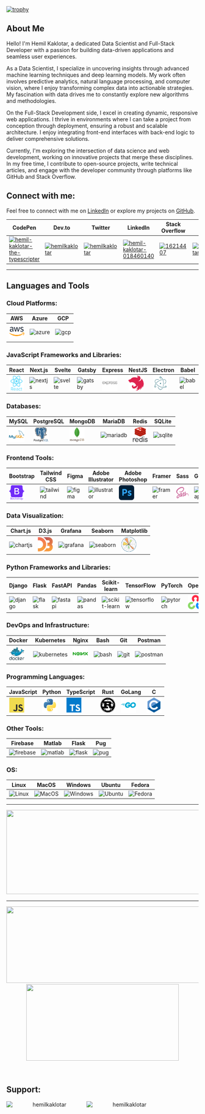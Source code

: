 [![trophy](https://github-profile-trophy.vercel.app/?username=hemilkaklotar&title=Stars,Followers,Commits,Repositories,MultipleLang,PullRequest&theme=gruvbox)](https://github.com/ryo-ma/github-profile-trophy)

## About Me

Hello! I'm Hemil Kaklotar, a dedicated Data Scientist and Full-Stack Developer with a passion for building data-driven applications and seamless user experiences. 

As a Data Scientist, I specialize in uncovering insights through advanced machine learning techniques and deep learning models. My work often involves predictive analytics, natural language processing, and computer vision, where I enjoy transforming complex data into actionable strategies. My fascination with data drives me to constantly explore new algorithms and methodologies.

On the Full-Stack Development side, I excel in creating dynamic, responsive web applications. I thrive in environments where I can take a project from conception through deployment, ensuring a robust and scalable architecture. I enjoy integrating front-end interfaces with back-end logic to deliver comprehensive solutions.

Currently, I'm exploring the intersection of data science and web development, working on innovative projects that merge these disciplines. In my free time, I contribute to open-source projects, write technical articles, and engage with the developer community through platforms like GitHub and Stack Overflow.

## Connect with me:

Feel free to connect with me on [LinkedIn](https://linkedin.com/in/hemil-kaklotar-018460140) or explore my projects on [GitHub](https://github.com/hemilkaklotar).

| CodePen | Dev.to | Twitter | LinkedIn | Stack Overflow | Medium | HackerRank | LeetCode |
|---------|--------|---------|----------|----------------|--------|------------|----------|
| [<img src="https://raw.githubusercontent.com/rahuldkjain/github-profile-readme-generator/master/src/images/icons/Social/codepen.svg" alt="hemil-kaklotar-the-typescripter" height="30" width="40" />](https://codepen.io/hemil-kaklotar-the-typescripter) | [<img src="https://raw.githubusercontent.com/rahuldkjain/github-profile-readme-generator/master/src/images/icons/Social/devto.svg" alt="hemilkaklotar" height="30" width="40" />](https://dev.to/hemilkaklotar) | [<img src="https://raw.githubusercontent.com/rahuldkjain/github-profile-readme-generator/master/src/images/icons/Social/twitter.svg" alt="hemilkaklotar" height="30" width="40" />](https://twitter.com/hemilkaklotar) | [<img src="https://raw.githubusercontent.com/rahuldkjain/github-profile-readme-generator/master/src/images/icons/Social/linked-in-alt.svg" alt="hemil-kaklotar-018460140" height="30" width="40" />](https://linkedin.com/in/hemil-kaklotar-018460140) | [<img src="https://raw.githubusercontent.com/rahuldkjain/github-profile-readme-generator/master/src/images/icons/Social/stack-overflow.svg" alt="16214407" height="30" width="40" />](https://stackoverflow.com/users/16214407) | [<img src="https://raw.githubusercontent.com/rahuldkjain/github-profile-readme-generator/master/src/images/icons/Social/medium.svg" alt="@hemilkaklotar" height="30" width="40" />](https://medium.com/@hemilkaklotar) | [<img src="https://raw.githubusercontent.com/rahuldkjain/github-profile-readme-generator/master/src/images/icons/Social/hackerrank.svg" alt="hemilkaklotar" height="30" width="40" />](https://www.hackerrank.com/hemilkaklotar) | [<img src="https://raw.githubusercontent.com/rahuldkjain/github-profile-readme-generator/master/src/images/icons/Social/leet-code.svg" alt="hemil_kaklotar" height="30" width="40" />](https://www.leetcode.com/hemil_kaklotar) |



---

## Languages and Tools
<div>

### Cloud Platforms:
| AWS | Azure | GCP |
|-----|-------|-----|
| <img src="https://raw.githubusercontent.com/devicons/devicon/master/icons/amazonwebservices/amazonwebservices-original-wordmark.svg" alt="aws" width="40" height="40"/> | <img src="https://www.vectorlogo.zone/logos/microsoft_azure/microsoft_azure-icon.svg" alt="azure" width="40" height="40"/> | <img src="https://www.vectorlogo.zone/logos/google_cloud/google_cloud-icon.svg" alt="gcp" width="40" height="40"/> |

### JavaScript Frameworks and Libraries:
| React | Next.js | Svelte | Gatsby | Express | NestJS | Electron | Babel |
|-------|---------|--------|--------|---------|--------|----------|-------|
| <img src="https://raw.githubusercontent.com/devicons/devicon/master/icons/react/react-original-wordmark.svg" alt="react" width="40" height="40"/> | <img src="https://cdn.worldvectorlogo.com/logos/nextjs-2.svg" alt="nextjs" width="40" height="40"/> | <img src="https://upload.wikimedia.org/wikipedia/commons/1/1b/Svelte_Logo.svg" alt="svelte" width="40" height="40"/> | <img src="https://www.vectorlogo.zone/logos/gatsbyjs/gatsbyjs-icon.svg" alt="gatsby" width="40" height="40"/> | <img src="https://raw.githubusercontent.com/devicons/devicon/master/icons/express/express-original-wordmark.svg" alt="express" width="40" height="40"/> | <img src="https://raw.githubusercontent.com/devicons/devicon/master/icons/nestjs/nestjs-original.svg" alt="nestjs" width="40" height="40"/> | <img src="https://raw.githubusercontent.com/devicons/devicon/master/icons/electron/electron-original.svg" alt="electron" width="40" height="40"/> | <img src="https://www.vectorlogo.zone/logos/babeljs/babeljs-icon.svg" alt="babel" width="40" height="40"/> |

### Databases:
| MySQL | PostgreSQL | MongoDB | MariaDB | Redis | SQLite |
|-------|------------|---------|---------|-------|--------|
| <img src="https://raw.githubusercontent.com/devicons/devicon/master/icons/mysql/mysql-original-wordmark.svg" alt="mysql" width="40" height="40"/> | <img src="https://raw.githubusercontent.com/devicons/devicon/master/icons/postgresql/postgresql-original-wordmark.svg" alt="postgresql" width="40" height="40"/> | <img src="https://raw.githubusercontent.com/devicons/devicon/master/icons/mongodb/mongodb-original-wordmark.svg" alt="mongodb" width="40" height="40"/> | <img src="https://www.vectorlogo.zone/logos/mariadb/mariadb-icon.svg" alt="mariadb" width="40" height="40"/> | <img src="https://raw.githubusercontent.com/devicons/devicon/master/icons/redis/redis-original-wordmark.svg" alt="redis" width="40" height="40"/> | <img src="https://www.vectorlogo.zone/logos/sqlite/sqlite-icon.svg" alt="sqlite" width="40" height="40"/> |

### Frontend Tools:
| Bootstrap | Tailwind CSS | Figma | Adobe Illustrator | Adobe Photoshop | Framer | Sass | GSAP |
|-----------|--------------|-------|-------------------|-----------------|--------|------|------|
| <img src="https://raw.githubusercontent.com/devicons/devicon/master/icons/bootstrap/bootstrap-plain-wordmark.svg" alt="bootstrap" width="40" height="40"/> | <img src="https://www.vectorlogo.zone/logos/tailwindcss/tailwindcss-icon.svg" alt="tailwind" width="40" height="40"/> | <img src="https://www.vectorlogo.zone/logos/figma/figma-icon.svg" alt="figma" width="40" height="40"/> | <img src="https://www.vectorlogo.zone/logos/adobe_illustrator/adobe_illustrator-icon.svg" alt="illustrator" width="40" height="40"/> | <img src="https://raw.githubusercontent.com/devicons/devicon/master/icons/photoshop/photoshop-original.svg" alt="photoshop" width="40" height="40"/> | <img src="https://www.vectorlogo.zone/logos/framer/framer-icon.svg" alt="framer" width="40" height="40"/> | <img src="https://raw.githubusercontent.com/devicons/devicon/master/icons/sass/sass-original.svg" alt="sass" width="40" height="40"/> | <img src="https://cdn.worldvectorlogo.com/logos/gsap-greensock.svg" alt="gsap" width="40" height="40"/> |

### Data Visualization:
| Chart.js | D3.js | Grafana | Seaborn | Matplotlib |
|----------|-------|---------|---------|------------|
| <img src="https://www.chartjs.org/media/logo-title.svg" alt="chartjs" width="40" height="40"/> | <img src="https://raw.githubusercontent.com/devicons/devicon/master/icons/d3js/d3js-original.svg" alt="d3js" width="40" height="40"/> | <img src="https://www.vectorlogo.zone/logos/grafana/grafana-icon.svg" alt="grafana" width="40" height="40"/> | <img src="https://seaborn.pydata.org/_images/logo-mark-lightbg.svg" alt="seaborn" width="40" height="40"/> | <img src="https://github.com/devicons/devicon/raw/master/icons/matplotlib/matplotlib-original.svg" alt="matplotlib" width="40" height="40"/> |

### Python Frameworks and Libraries:
| Django | Flask | FastAPI | Pandas | Scikit-learn | TensorFlow | PyTorch | OpenCV |
|--------|-------|---------|--------|--------------|------------|---------|--------|
| <img src="https://cdn.worldvectorlogo.com/logos/django.svg" alt="django" width="40" height="40"/> | <img src="https://www.vectorlogo.zone/logos/pocoo_flask/pocoo_flask-icon.svg" alt="flask" width="40" height="40"/> | <img src="https://cdn.jsdelivr.net/gh/devicons/devicon@latest/icons/fastapi/fastapi-original.svg" alt="fastapi" width="40" height="40"/> | <img src="https://cdn.jsdelivr.net/gh/devicons/devicon@latest/icons/pandas/pandas-original.svg" alt="pandas" width="40" height="40"/> | <img src="https://upload.wikimedia.org/wikipedia/commons/0/05/Scikit_learn_logo_small.svg" alt="scikit-learn" width="40" height="40"/> | <img src="https://www.vectorlogo.zone/logos/tensorflow/tensorflow-icon.svg" alt="tensorflow" width="40" height="40"/> | <img src="https://www.vectorlogo.zone/logos/pytorch/pytorch-icon.svg" alt="pytorch" width="40" height="40"/> | <img src="https://github.com/devicons/devicon/raw/master/icons/opencv/opencv-original.svg" alt="opencv" width="40" height="40"/> |

### DevOps and Infrastructure:
| Docker | Kubernetes | Nginx | Bash | Git | Postman |
|--------|------------|-------|------|-----|---------|
| <img src="https://raw.githubusercontent.com/devicons/devicon/master/icons/docker/docker-original-wordmark.svg" alt="docker" width="40" height="40"/> | <img src="https://www.vectorlogo.zone/logos/kubernetes/kubernetes-icon.svg" alt="kubernetes" width="40" height="40"/> | <img src="https://raw.githubusercontent.com/devicons/devicon/master/icons/nginx/nginx-original.svg" alt="nginx" width="40" height="40"/> | <img src="https://www.vectorlogo.zone/logos/gnu_bash/gnu_bash-icon.svg" alt="bash" width="40" height="40"/> | <img src="https://www.vectorlogo.zone/logos/git-scm/git-scm-icon.svg" alt="git" width="40" height="40"/> | <img src="https://www.vectorlogo.zone/logos/getpostman/getpostman-icon.svg" alt="postman" width="40" height="40"/> |

### Programming Languages:
| JavaScript | Python | TypeScript | Rust | GoLang | C |
|------------|--------|------------|------|--------|---|
| <img src="https://raw.githubusercontent.com/devicons/devicon/master/icons/javascript/javascript-original.svg" alt="javascript" width="40" height="40"/> | <img src="https://raw.githubusercontent.com/devicons/devicon/master/icons/python/python-original.svg" alt="python" width="40" height="40"/> | <img src="https://raw.githubusercontent.com/devicons/devicon/master/icons/typescript/typescript-original.svg" alt="typescript" width="40" height="40"/> | <img src="https://raw.githubusercontent.com/devicons/devicon/master/icons/rust/rust-original.svg" alt="rust" width="40" height="40"/> | <img src="https://raw.githubusercontent.com/devicons/devicon/master/icons/go/go-original-wordmark.svg" alt="go" width="40" height="40"/> | <img src="https://raw.githubusercontent.com/devicons/devicon/master/icons/c/c-original.svg" alt="c" width="40" height="40"/> |

### Other Tools:
| Firebase | Matlab | Flask | Pug |
|----------|--------|-------|-----|
| <img src="https://www.vectorlogo.zone/logos/firebase/firebase-icon.svg" alt="firebase" width="40" height="40"/> | <img src="https://upload.wikimedia.org/wikipedia/commons/2/21/Matlab_Logo.png" alt="matlab" width="40" height="40"/> | <img src="https://www.vectorlogo.zone/logos/pocoo_flask/pocoo_flask-icon.svg" alt="flask" width="40" height="40"/> | <img src="https://cdn.worldvectorlogo.com/logos/pug.svg" alt="pug" width="40" height="40"/> |

### OS:

| Linux | MacOS | Windows | Ubuntu | Fedora |
|-------|-------|---------|--------|--------|
| <img src="https://cdn.jsdelivr.net/gh/devicons/devicon@latest/icons/linux/linux-original.svg" title="Linux" alt="Linux" width="55" height="55"/> | <img src="https://cdn.jsdelivr.net/gh/devicons/devicon@latest/icons/apple/apple-original.svg" title="MacOS" alt="MacOS" width="55" height="55"/> | <img src="https://cdn.jsdelivr.net/gh/devicons/devicon@latest/icons/windows11/windows11-original.svg" title="Windows" alt="Windows" width="55" height="55"/> | <img src="https://cdn.jsdelivr.net/gh/devicons/devicon@latest/icons/ubuntu/ubuntu-original.svg" title="Ubuntu" alt="Ubuntu" width="55" height="55"/> | <img src="https://cdn.jsdelivr.net/gh/devicons/devicon@latest/icons/fedora/fedora-original.svg" title="Fedora" alt="Fedora" width="55" height="55"/> |



</div>


---

  
<p align="center">
  <img width="800" height="220" src="https://streak-stats.demolab.com?user=hemilkaklotar&theme=highcontrast&hide_border=true&border_radius=5&card_width=800">
</p>


---




<p align="center">
  <img width="600" height="200" src="https://github-readme-stats.vercel.app/api?username=hemilkaklotar&show_icons=true&theme=vision-friendly-dark">
  <img width="400" height="200" src="https://github-readme-stats.vercel.app/api/top-langs/?username=hemilkaklotar&size_weight=0.0005&count_weight=0.3&layout=compact&theme=vision-friendly-dark">
</p>
 


<div id="header" align="center">
  <img src="https://komarev.com/ghpvc/?username=hemilkaklotar&style=for-the-badge&color=orange" alt=""/>
</div>


## Support: 
<div align="center">
<a href="https://www.buymeacoffee.com/hemilkaklotar">
<img align="left" src="https://cdn.buymeacoffee.com/buttons/v2/default-yellow.png" height="50" width="210" alt="hemilkaklotar" />
</a>
</div>

<div align="center">
<a href="https://ko-fi.com/hemilkaklotar"> <img align="left" src="https://cdn.ko-fi.com/cdn/kofi3.png?v=3" height="50" width="210" alt="hemilkaklotar" />
</a>
</div>


